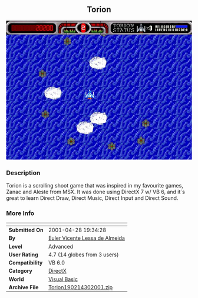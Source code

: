 ﻿<div align="center">

## Torion

<img src="PIC200143087159294.jpg">
</div>

### Description

Torion is a scrolling shoot game that was inspired in my favourite games, Zanac and Aleste from MSX. It was done using DirectX 7 w/ VB 6, and it´s great to learn Direct Draw, Direct Music, Direct Input and Direct Sound.
 
### More Info
 


<span>             |<span>
---                |---
**Submitted On**   |2001-04-28 19:34:28
**By**             |[Euler Vicente Lessa de Almeida](https://github.com/Planet-Source-Code/PSCIndex/blob/master/ByAuthor/euler-vicente-lessa-de-almeida.md)
**Level**          |Advanced
**User Rating**    |4.7 (14 globes from 3 users)
**Compatibility**  |VB 6\.0
**Category**       |[DirectX](https://github.com/Planet-Source-Code/PSCIndex/blob/master/ByCategory/directx__1-44.md)
**World**          |[Visual Basic](https://github.com/Planet-Source-Code/PSCIndex/blob/master/ByWorld/visual-basic.md)
**Archive File**   |[Torion190214302001\.zip](https://github.com/Planet-Source-Code/euler-vicente-lessa-de-almeida-torion__1-22809/archive/master.zip)








